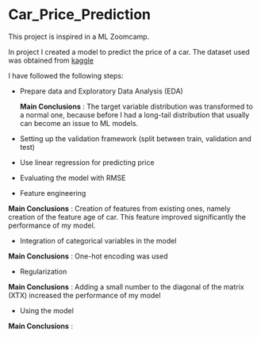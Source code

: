 # Car_Price_Prediction

This project is inspired in a ML Zoomcamp.

In project I created a model to predict the price of a car. The dataset used was obtained from [kaggle](https://www.kaggle.com/CooperUnion/cardataset)

I have followed the following steps:

* Prepare data and Exploratory Data Analysis (EDA)

  **Main Conclusions** : The target variable distribution was transformed to a normal one, because before I had a long-tail distribution that usually can become an issue to ML models.


* Setting up the validation framework (split between train, validation and test)


* Use linear regression for predicting price


* Evaluating the model with RMSE


* Feature engineering  

**Main Conclusions** : Creation of features from existing ones, namely creation of the feature age of car. This feature improved significantly the performance of my model.


* Integration of categorical variables in the model

**Main Conclusions** : One-hot encoding was used


* Regularization

**Main Conclusions** : Adding a small number to the diagonal of the matrix (XTX) increased the performance of my model


* Using the model 

**Main Conclusions** : 


